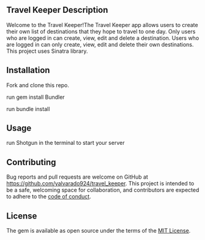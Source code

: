 ## Travel Keeper Description

Welcome to the Travel Keeper!The Travel Keeper app allows users to create their own list of destinations that they hope to travel to one day. Only users who are logged in can create, view, edit and delete a destination. Users who are logged in can only create, view, edit and delete their own destinations. This project uses Sinatra library.

## Installation

Fork and clone this repo. 

run gem install Bundler

run bundle install

## Usage

run Shotgun in the terminal to start your server

## Contributing

Bug reports and pull requests are welcome on GitHub at https://github.com/yalvarado924/travel_keeper. This project is intended to be a safe, welcoming space for collaboration, and contributors are expected to adhere to the [code of conduct](https://github.com/yalvarado924/travel_keeper/blob/master/CODE_OF_CONDUCT.md).

## License

The gem is available as open source under the terms of the [MIT License](https://opensource.org/licenses/MIT).